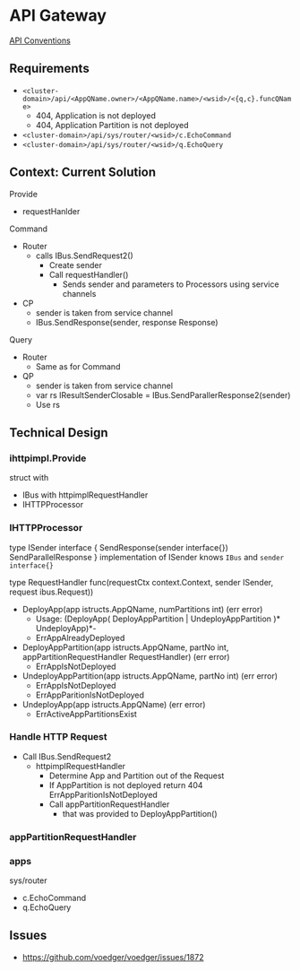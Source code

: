 # API Gateway

[API Conventions](http-conventions.md)

## Requirements

- `<cluster-domain>/api/<AppQName.owner>/<AppQName.name>/<wsid>/<{q,c}.funcQName>`
  - 404, Application is not deployed
  - 404, Application Partition is not deployed
- `<cluster-domain>/api/sys/router/<wsid>/c.EchoCommand`
- `<cluster-domain>/api/sys/router/<wsid>/q.EchoQuery`

## Context: Current Solution

Provide
- requestHanlder

Command
- Router
  - calls IBus.SendRequest2()
    - Create sender
    - Call requestHandler()
      - Sends sender and parameters to Processors using service channels
- CP
  - sender is taken from service channel
  - IBus.SendResponse(sender, response Response)

Query
- Router
  - Same as for Command
- QP
  - sender is taken from service channel
  - var rs IResultSenderClosable = IBus.SendParallerResponse2(sender)
  - Use rs

## Technical Design

### ihttpimpl.Provide

struct with
  - IBus with httpimplRequestHandler
  - IHTTPProcessor

### IHTTPProcessor

type ISender interface {
  SendResponse(sender interface{})
  SendParallelResponse
}
implementation of ISender knows `IBus` and `sender interface{}`


type RequestHandler func(requestCtx context.Context, sender ISender, request ibus.Request))

- DeployApp(app istructs.AppQName, numPartitions int) (err error)
  - Usage: (DeployApp( DeployAppPartition | UndeployAppPartition )*  UndeployApp)*-
  - ErrAppAlreadyDeployed
- DeployAppPartition(app istructs.AppQName, partNo int, appPartitionRequestHandler RequestHandler) (err error)
  - ErrAppIsNotDeployed
- UndeployAppPartition(app istructs.AppQName, partNo int) (err error)
  - ErrAppIsNotDeployed
  - ErrAppParitionIsNotDeployed
- UndeployApp(app istructs.AppQName) (err error)
  - ErrActiveAppPartitionsExist

### Handle HTTP Request

- Call IBus.SendRequest2
  - httpimplRequestHandler
    - Determine App and Partition out of the Request
    - If AppPartition is not deployed return 404 ErrAppParitionIsNotDeployed
    - Call appPartitionRequestHandler
      - that was provided to DeployAppPartition()

### appPartitionRequestHandler

### apps

sys/router
  - c.EchoCommand
  - q.EchoQuery

## Issues

- https://github.com/voedger/voedger/issues/1872
